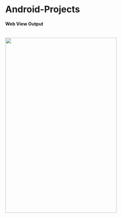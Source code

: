 # Android-Projects

<h4> Web View Output </h4>
<br>
<img src="https://user-images.githubusercontent.com/78963411/218456719-5030e1fc-0489-429b-bdfb-9a570f147e5f.png" width="350" height="550">

